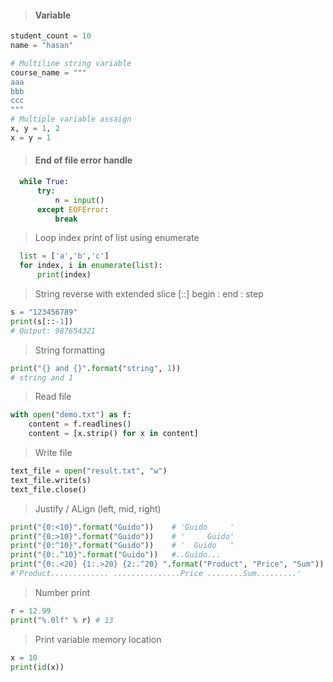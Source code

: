 > #### Variable #### 

````python
student_count = 10
name = "hasan"

# Multiline string variable
course_name = """
aaa
bbb
ccc
"""
# Multiple variable assaign
x, y = 1, 2
x = y = 1
````

> #### End of file error handle ####

````python
  while True:
      try:
          n = input()
      except EOFError:
          break
````
> Loop index print of list using enumerate

````python
  list = ['a','b','c']
  for index, i in enumerate(list):
      print(index)
````
> String reverse with extended slice [::] begin : end : step
```python
s = "123456789"
print(s[::-1])    
# Output: 987654321
```
> String formatting
```python
print("{} and {}".format("string", 1))
# string and 1
```
> Read file
```python
with open("demo.txt") as f:
    content = f.readlines()
    content = [x.strip() for x in content]
```
> Write file
```python
text_file = open("result.txt", "w")
text_file.write(s)
text_file.close()
```

> Justify / ALign (left, mid, right)
```python
print("{0:<10}".format("Guido"))    # 'Guido     '
print("{0:>10}".format("Guido"))    # '     Guido'
print("{0:^10}".format("Guido"))    # '  Guido   '
print("{0:.^10}".format("Guido"))   #..Guido...
print("{0:.<20} {1:.>20} {2:.^20} ".format("Product", "Price", "Sum"))
#'Product............. ...............Price ........Sum.........'
```

> Number print
```python
r = 12.99
print("%.0lf" % r) # 13
```

> Print variable memory location
```python
x = 10
print(id(x))
```
